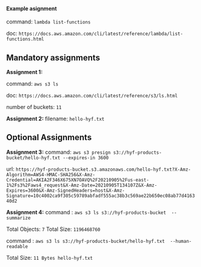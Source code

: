 #### Example asignment

command: `lambda list-functions`

doc: `https://docs.aws.amazon.com/cli/latest/reference/lambda/list-functions.html`

## Mandatory assignments

**Assignment 1:**

command: `aws s3 ls`

doc: `https://docs.aws.amazon.com/cli/latest/reference/s3/ls.html`

number of buckets: `11`

**Assignment 2:**
filename: `hello-hyf.txt`

## Optional Assignments
**Assignment 3:**
command: `aws s3 presign s3://hyf-products-bucket/hello-hyf.txt --expires-in 3600`

url: `https://hyf-products-bucket.s3.amazonaws.com/hello-hyf.txt?X-Amz-Algorithm=AWS4-HMAC-SHA256&X-Amz-Credential=AKIA2F346X675XN7OAVQ%2F20210905%2Fus-east-1%2Fs3%2Faws4_request&X-Amz-Date=20210905T134107Z&X-Amz-Expires=3600&X-Amz-SignedHeaders=host&X-Amz-Signature=10c4002ca9f305c59789abfadf555ac38b3c569ae22b650ec08ab77d416340d2`



**Assignment 4:**
command : `aws s3 ls s3://hyf-products-bucket  --summarize`

Total Objects: `7`
Total Size: `1196468760`

command : `aws s3 ls s3://hyf-products-bucket/hello-hyf.txt  --human-readable`

Total Size:  `11 Bytes hello-hyf.txt`




